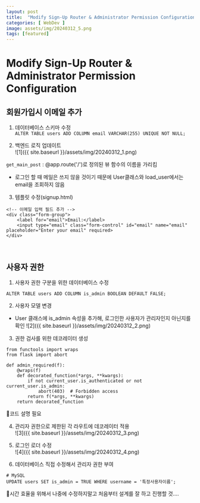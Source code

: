 ```yaml
---
layout: post
title:  "Modify Sign-Up Router & Administrator Permission Configuration "
categories: [ WebDev ]
image: assets/img/20240312_5.png
tags: [featured]
---
```


# Modify Sign-Up Router & Administrator Permission Configuration  
  
## 회원가입시 이메일 추가   
  
1. 데이터베이스 스키마 수정  
`ALTER TABLE users ADD COLUMN email VARCHAR(255) UNIQUE NOT NULL;`  
  
2. 백엔드 로직 업데이트  
![1]({{ site.baseurl }}/assets/img/20240312_1.png)  
  
`get_main_post` : @app.route('/')로 정의된 뷰 함수의 이름을 가리킴  
- 로그인 할 때 메일은 쓰지 않을 것이기 때문에 User클래스와 load_user에서는 email을 조회하지 않음  
  
3. 템플릿 수정(signup.html)
   
~~~
<!-- 이메일 입력 필드 추가 -->
<div class="form-group">
    <label for="email">Email:</label>
    <input type="email" class="form-control" id="email" name="email" placeholder="Enter your email" required>
</div>
~~~

<br>

## 사용자 권한
1. 사용자 권한 구분을 위한 데이터베이스 수정
~~~
ALTER TABLE users ADD COLUMN is_admin BOOLEAN DEFAULT FALSE;
~~~

2. 사용자 모델 변경
- User 클래스에 is_admin 속성을 추가해, 로그인한 사용자가 관리자인지 아닌지를 확인
![2]({{ site.baseurl }}/assets/img/20240312_2.png)

3. 권한 검사를 위한 데코레이터 생성  
 
~~~
from functools import wraps
from flask import abort

def admin_required(f):
    @wraps(f)
    def decorated_function(*args, **kwargs):
        if not current_user.is_authenticated or not current_user.is_admin:
            abort(403)  # Forbidden access
        return f(*args, **kwargs)
    return decorated_function
~~~

🌟코드 설명 필요

4. 관리자 권한으로 제한된 각 라우트에 데코레이터 적용  
![3]({{ site.baseurl }}/assets/img/20240312_3.png)
  
5. 로그인 로더 수정  
![4]({{ site.baseurl }}/assets/img/20240312_4.png)

6. 데이터베이스 직접 수정해서 관리자 권한 부여  
~~~
# MySQL
UPDATE users SET is_admin = TRUE WHERE username = '특정사용자이름';
~~~
  
🌟시간 효율을 위해서 나중에 수정하지말고 처음부터 설계를 잘 하고 진행할 것....  


